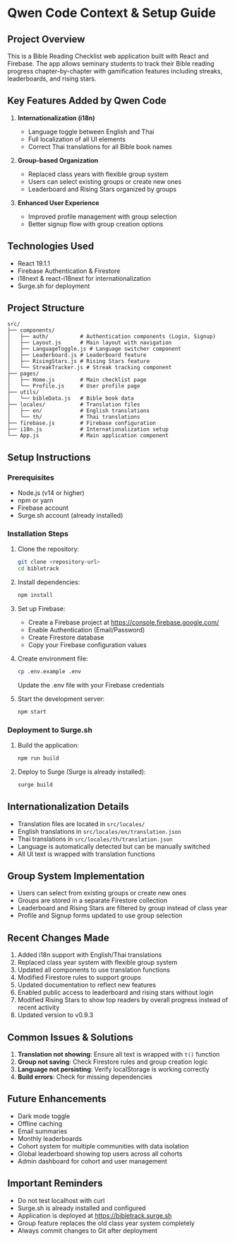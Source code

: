 # Qwen Code Context & Setup Guide

## Project Overview
This is a Bible Reading Checklist web application built with React and Firebase. The app allows seminary students to track their Bible reading progress chapter-by-chapter with gamification features including streaks, leaderboards, and rising stars.

## Key Features Added by Qwen Code
1. **Internationalization (i18n)**
   - Language toggle between English and Thai
   - Full localization of all UI elements
   - Correct Thai translations for all Bible book names

2. **Group-based Organization**
   - Replaced class years with flexible group system
   - Users can select existing groups or create new ones
   - Leaderboard and Rising Stars organized by groups

3. **Enhanced User Experience**
   - Improved profile management with group selection
   - Better signup flow with group creation options

## Technologies Used
- React 19.1.1
- Firebase Authentication & Firestore
- i18next & react-i18next for internationalization
- Surge.sh for deployment

## Project Structure
```
src/
├── components/
│   ├── auth/          # Authentication components (Login, Signup)
│   ├── Layout.js      # Main layout with navigation
│   ├── LanguageToggle.js # Language switcher component
│   ├── Leaderboard.js # Leaderboard feature
│   ├── RisingStars.js # Rising Stars feature
│   └── StreakTracker.js # Streak tracking component
├── pages/
│   ├── Home.js        # Main checklist page
│   └── Profile.js     # User profile page
├── utils/
│   └── bibleData.js   # Bible book data
├── locales/           # Translation files
│   ├── en/            # English translations
│   └── th/            # Thai translations
├── firebase.js        # Firebase configuration
├── i18n.js            # Internationalization setup
└── App.js             # Main application component
```

## Setup Instructions

### Prerequisites
- Node.js (v14 or higher)
- npm or yarn
- Firebase account
- Surge.sh account (already installed)

### Installation Steps
1. Clone the repository:
   ```bash
   git clone <repository-url>
   cd bibletrack
   ```

2. Install dependencies:
   ```bash
   npm install
   ```

3. Set up Firebase:
   - Create a Firebase project at https://console.firebase.google.com/
   - Enable Authentication (Email/Password)
   - Create Firestore database
   - Copy your Firebase configuration values

4. Create environment file:
   ```bash
   cp .env.example .env
   ```
   Update the .env file with your Firebase credentials

5. Start the development server:
   ```bash
   npm start
   ```

### Deployment to Surge.sh
1. Build the application:
   ```bash
   npm run build
   ```

2. Deploy to Surge (Surge is already installed):
   ```bash
   surge build
   ```

## Internationalization Details
- Translation files are located in `src/locales/`
- English translations in `src/locales/en/translation.json`
- Thai translations in `src/locales/th/translation.json`
- Language is automatically detected but can be manually switched
- All UI text is wrapped with translation functions

## Group System Implementation
- Users can select from existing groups or create new ones
- Groups are stored in a separate Firestore collection
- Leaderboard and Rising Stars are filtered by group instead of class year
- Profile and Signup forms updated to use group selection

## Recent Changes Made
1. Added i18n support with English/Thai translations
2. Replaced class year system with flexible group system
3. Updated all components to use translation functions
4. Modified Firestore rules to support groups
5. Updated documentation to reflect new features
6. Enabled public access to leaderboard and rising stars without login
7. Modified Rising Stars to show top readers by overall progress instead of recent activity
8. Updated version to v0.9.3

## Common Issues & Solutions
1. **Translation not showing**: Ensure all text is wrapped with `t()` function
2. **Group not saving**: Check Firestore rules and group creation logic
3. **Language not persisting**: Verify localStorage is working correctly
4. **Build errors**: Check for missing dependencies

## Future Enhancements
- Dark mode toggle
- Offline caching
- Email summaries
- Monthly leaderboards
- Cohort system for multiple communities with data isolation
- Global leaderboard showing top users across all cohorts
- Admin dashboard for cohort and user management

## Important Reminders
- Do not test localhost with curl
- Surge.sh is already installed and configured
- Application is deployed at https://bibletrack.surge.sh
- Group feature replaces the old class year system completely
- Always commit changes to Git after deployment
